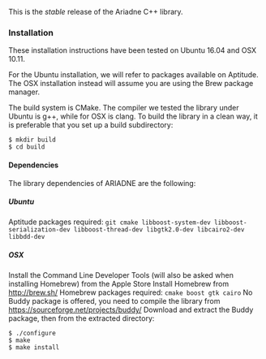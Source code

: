 This is the *stable* release of the Ariadne C++ library.

### Installation ###

These installation instructions have been tested on Ubuntu 16.04 and OSX 10.11.

For the Ubuntu installation, we will refer to packages available on Aptitude. The OSX installation instead will assume you are using the Brew package manager.

The build system is CMake. The compiler we tested the library under Ubuntu is g++, while for OSX is clang. To build the library in a clean way, it is preferable that you set up a build subdirectory:

```
$ mkdir build
$ cd build
```

#### Dependencies

The library dependencies of ARIADNE are the following:

##### Ubuntu
Aptitude packages required: `git cmake libboost-system-dev libboost-serialization-dev libboost-thread-dev libgtk2.0-dev libcairo2-dev libbdd-dev`

##### OSX
Install the Command Line Developer Tools (will also be asked when installing Homebrew) from the Apple Store
Install Homebrew from http://brew.sh/
Homebrew packages required: `cmake boost gtk cairo`
No Buddy package is offered, you need to compile the library from https://sourceforge.net/projects/buddy/
Download and extract the Buddy package, then from the extracted directory:
```
$ ./configure
$ make
$ make install
```